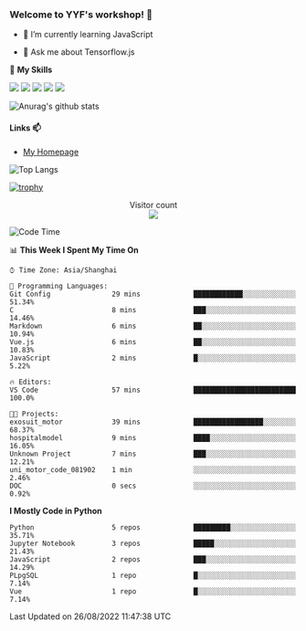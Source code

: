 ### Welcome to YYF's workshop! 👋

<!--
**YifeiYang210/YifeiYang210** is a ✨ _special_ ✨ repository because its `README.md` (this file) appears on your GitHub profile.

Here are some ideas to get you started:

- 🔭 I’m currently working on ...
- 🌱 I’m currently learning ...
- 👯 I’m looking to collaborate on ...
- 🤔 I’m looking for help with ...
- 💬 Ask me about ...
- 📫 How to reach me: ...
- 😄 Pronouns: ...
- ⚡ Fun fact: ...
-->

- 🌱 I’m currently learning JavaScript

- 💬 Ask me about Tensorflow.js

🌟 **My Skills**
<!-- [![](https://img.shields.io/badge/{徽标标题}-{徽标内容}-{徽标颜色}.svg)]({linkUrl}) -->

![](https://img.shields.io/badge/-Python-3f7fbd?logo=Python&logoColor=fff)
![](https://img.shields.io/badge/-DeepLearning-3f7fbd?logo=Pandas&logoColor=fff)
![](https://img.shields.io/badge/-Wechat-3f7fbd?logo=Wechat&logoColor=fff)
![](https://img.shields.io/badge/-C%2B%2B-3f7fbd?logo=C%2B%2B&logoColor=fff)
![](https://img.shields.io/badge/-JavaScript-3f7fbd?logo=JavaScript&logoColor=fff)

![Anurag's github stats](https://github-readme-stats.vercel.app/api?username=YifeiYang210&theme=maroongold)



#### Links 📫

* [My Homepage](https://YifeiYang210.github.io/blog/)

![Top Langs](https://github-readme-stats.vercel.app/api/top-langs/?username=YifeiYang210&hide=roff,c)

[![trophy](https://github-profile-trophy.vercel.app/?username=YifeiYang210&theme=dracula&row=2&column=3)](https://github.com/ryo-ma/github-profile-trophy)

<p align="center"> 
  Visitor count<br>
  <img src="https://profile-counter.glitch.me/YifeiYang210/count.svg" />
</p>

<!--START_SECTION:waka-->
![Code Time](http://img.shields.io/badge/Code%20Time-1%2C127%20hrs%2047%20mins-blue)

📊 **This Week I Spent My Time On** 

```text
⌚︎ Time Zone: Asia/Shanghai

💬 Programming Languages: 
Git Config               29 mins             ████████████░░░░░░░░░░░░░   51.34% 
C                        8 mins              ███░░░░░░░░░░░░░░░░░░░░░░   14.46% 
Markdown                 6 mins              ██░░░░░░░░░░░░░░░░░░░░░░░   10.94% 
Vue.js                   6 mins              ██░░░░░░░░░░░░░░░░░░░░░░░   10.83% 
JavaScript               2 mins              █░░░░░░░░░░░░░░░░░░░░░░░░   5.22%

🔥 Editors: 
VS Code                  57 mins             █████████████████████████   100.0%

🐱‍💻 Projects: 
exosuit_motor            39 mins             █████████████████░░░░░░░░   68.37% 
hospitalmodel            9 mins              ████░░░░░░░░░░░░░░░░░░░░░   16.05% 
Unknown Project          7 mins              ███░░░░░░░░░░░░░░░░░░░░░░   12.21% 
uni_motor_code_081902    1 min               ░░░░░░░░░░░░░░░░░░░░░░░░░   2.46% 
DOC                      0 secs              ░░░░░░░░░░░░░░░░░░░░░░░░░   0.92%

```

**I Mostly Code in Python** 

```text
Python                   5 repos             █████████░░░░░░░░░░░░░░░░   35.71% 
Jupyter Notebook         3 repos             █████░░░░░░░░░░░░░░░░░░░░   21.43% 
JavaScript               2 repos             ███░░░░░░░░░░░░░░░░░░░░░░   14.29% 
PLpgSQL                  1 repo              █░░░░░░░░░░░░░░░░░░░░░░░░   7.14% 
Vue                      1 repo              █░░░░░░░░░░░░░░░░░░░░░░░░   7.14%

```



 Last Updated on 26/08/2022 11:47:38 UTC
<!--END_SECTION:waka-->


